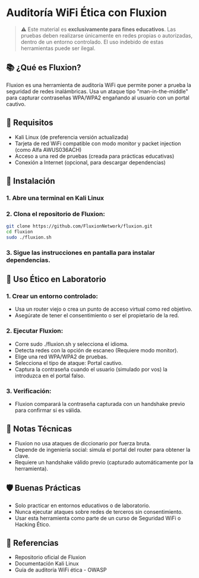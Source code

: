 # Auditoría WiFi Ética con Fluxion

> ⚠️ Este material es **exclusivamente para fines educativos**. Las pruebas deben realizarse únicamente en redes propias o autorizadas, dentro de un entorno controlado. El uso indebido de estas herramientas puede ser ilegal.

## 📚 ¿Qué es Fluxion?

Fluxion es una herramienta de auditoría WiFi que permite poner a prueba la seguridad de redes inalámbricas. Usa un ataque tipo "man-in-the-middle" para capturar contraseñas WPA/WPA2 engañando al usuario con un portal cautivo.

## 🧪 Requisitos

- Kali Linux (de preferencia versión actualizada)
- Tarjeta de red WiFi compatible con modo monitor y packet injection (como Alfa AWUS036ACH)
- Acceso a una red de pruebas (creada para prácticas educativas)
- Conexión a Internet (opcional, para descargar dependencias)

## 🔧 Instalación

### 1. Abre una terminal en Kali Linux

### 2. Clona el repositorio de Fluxion:
```bash
git clone https://github.com/FluxionNetwork/fluxion.git
cd fluxion
sudo ./fluxion.sh
```
### 3. Sigue las instrucciones en pantalla para instalar dependencias.

## 🧰 Uso Ético en Laboratorio

### 1. Crear un entorno controlado:
- Usa un router viejo o crea un punto de acceso virtual como red objetivo.
- Asegúrate de tener el consentimiento o ser el propietario de la red.

### 2. Ejecutar Fluxion:
- Corre sudo ./fluxion.sh y selecciona el idioma.
- Detecta redes con la opción de escaneo (Requiere modo monitor).
- Elige una red WPA/WPA2 de pruebas.
- Selecciona el tipo de ataque: Portal cautivo.
- Captura la contraseña cuando el usuario (simulado por vos) la introduzca en el portal falso.

### 3. Verificación:
- Fluxion comparará la contraseña capturada con un handshake previo para confirmar si es válida.

## 📎 Notas Técnicas
- Fluxion no usa ataques de diccionario por fuerza bruta.
- Depende de ingeniería social: simula el portal del router para obtener la clave.
- Requiere un handshake válido previo (capturado automáticamente por la herramienta).

## 🛡️ Buenas Prácticas
- Solo practicar en entornos educativos o de laboratorio.
- Nunca ejecutar ataques sobre redes de terceros sin consentimiento.
- Usar esta herramienta como parte de un curso de Seguridad WiFi o Hacking Ético.

## 📌 Referencias
- Repositorio oficial de Fluxion
- Documentación Kali Linux
- Guía de auditoría WiFi ética - OWASP

